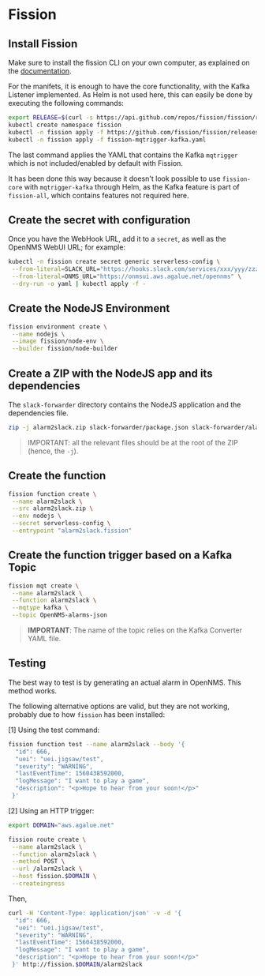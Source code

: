 # Fission

## Install Fission

Make sure to install the fission CLI on your own computer, as explained on the [documentation](https://docs.fission.io/installation/).

For the manifets, it is enough to have the core functionality, with the Kafka Listener implemented. As Helm is not used here, this can easily be done by executing the following commands:

```bash
export RELEASE=$(curl -s https://api.github.com/repos/fission/fission/releases/latest | grep tag_name | cut -d '"' -f 4)
kubectl create namespace fission
kubectl -n fission apply -f https://github.com/fission/fission/releases/download/$RELEASE/fission-core-$RELEASE.yaml
kubectl -n fission apply -f fission-mqtrigger-kafka.yaml
```

The last command applies the YAML that contains the Kafka `mqtrigger` which is not included/enabled by default with Fission.

It has been done this way because it doesn't look possible to use `fission-core` with `mqtrigger-kafka` through Helm, as the Kafka feature is part of `fission-all`, which contains features not required here.

## Create the secret with configuration

Once you have the WebHook URL, add it to a `secret`, as well as the OpenNMS WebUI URL; for example:

```bash
kubectl -n fission create secret generic serverless-config \
 --from-literal=SLACK_URL="https://hooks.slack.com/services/xxx/yyy/zzzz" \
 --from-literal=ONMS_URL="https://onmsui.aws.agalue.net/opennms" \
 --dry-run -o yaml | kubectl apply -f -
```

## Create the NodeJS Environment

```bash
fission environment create \
 --name nodejs \
 --image fission/node-env \
 --builder fission/node-builder
```

## Create a ZIP with the NodeJS app and its dependencies

The `slack-forwarder` directory contains the NodeJS application and the dependencies file.

```bash
zip -j alarm2slack.zip slack-forwarder/package.json slack-forwarder/alarm2slack.js
```

> IMPORTANT: all the relevant files should be at the root of the ZIP (hence, the `-j`).

## Create the function

```bash
fission function create \
 --name alarm2slack \
 --src alarm2slack.zip \
 --env nodejs \
 --secret serverless-config \
 --entrypoint "alarm2slack.fission"
```

## Create the function trigger based on a Kafka Topic

```bash
fission mqt create \
 --name alarm2slack \
 --function alarm2slack \
 --mqtype kafka \
 --topic OpenNMS-alarms-json
```

> **IMPORTANT**: The name of the topic relies on the Kafka Converter YAML file.

## Testing

The best way to test is by generating an actual alarm in OpenNMS. This method works.

The following alternative options are valid, but they are not working, probably due to how `fission` has been installed:

[1] Using the test command:

```bash
fission function test --name alarm2slack --body '{
  "id": 666,
  "uei": "uei.jigsaw/test",
  "severity": "WARNING",
  "lastEventTime": 1560438592000,
  "logMessage": "I want to play a game",
  "description": "<p>Hope to hear from your soon!</p>"
 }'
```

[2] Using an HTTP trigger:

```bash
export DOMAIN="aws.agalue.net"

fission route create \
 --name alarm2slack \
 --function alarm2slack \
 --method POST \
 --url /alarm2slack \
 --host fission.$DOMAIN \
 --createingress
```

Then,

```bash
curl -H 'Content-Type: application/json' -v -d '{
  "id": 666,
  "uei": "uei.jigsaw/test",
  "severity": "WARNING",
  "lastEventTime": 1560438592000,
  "logMessage": "I want to play a game",
  "description": "<p>Hope to hear from your soon!</p>"
 }' http://fission.$DOMAIN/alarm2slack
```
